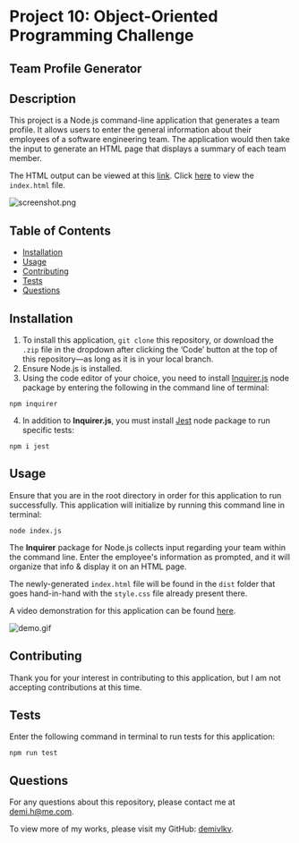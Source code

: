 # Project 10: Object-Oriented Programming Challenge

## Team Profile Generator

## Description
This project is a Node.js command-line application that generates a team profile. It allows users to enter the general information about their employees of a software engineering team. The application would then take the input to generate an HTML page that displays a summary of each team member.

The HTML output can be viewed at this [link](https://demivlkv.github.io/team-profile-generator/dist/index.html). Click [here](/../main/dist/index.html) to view the `index.html` file.

![screenshot.png](/../main/assets/images/screenshot.png)

## Table of Contents
- [Installation](#installation)
- [Usage](#usage)
- [Contributing](#contributing)
- [Tests](#tests)
- [Questions](#questions)

## Installation
1. To install this application, `git clone` this repository, or download the `.zip` file in the dropdown after clicking the ‘Code’ button at the top of this repository—as long as it is in your local branch.
2. Ensure Node.js is installed.
3. Using the code editor of your choice, you need to install [Inquirer.js](https://www.npmjs.com/package/inquirer) node package by entering the following in the command line of terminal:
```
npm inquirer
```
4. In addition to **Inquirer.js**, you must install [Jest](https://jestjs.io/docs/getting-started) node package to run specific tests:
```
npm i jest
```

## Usage
Ensure that you are in the root directory in order for this application to run successfully. This application will initialize by running this command line in terminal:
```
node index.js
```
The **Inquirer** package for Node.js collects input regarding your team within the command line. Enter the employee's information as prompted, and it will organize that info & display it on an HTML page.

The newly-generated `index.html` file will be found in the `dist` folder that goes hand-in-hand with the `style.css` file already present there.

A video demonstration for this application can be found [here](https://youtu.be/Gt11yLpwtUE).

![demo.gif](/../main/assets/images/demo.gif)

## Contributing
Thank you for your interest in contributing to this application, but I am not accepting contributions at this time.

## Tests
Enter the following command in terminal to run tests for this application:
```
npm run test
```

## Questions
For any questions about this repository, please contact me at [demi.h@me.com](mailto:demi.h@me.com).

To view more of my works, please visit my GitHub: [demivlkv](https://github.com/demivlkv).
  
